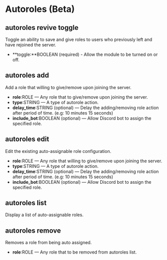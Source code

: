 # Autoroles (Beta)

## autoroles revive toggle

Toggle an ability to save and give roles to users who previously left and have rejoined the server.

* **toggle:**BOOLEAN (required) - Allow the module to be turned on or off.

## autoroles add

Add a role that willing to give/remove upon joining the server.

* **role**:ROLE — Any role that to give/remove upon joining the server.
* **type**:STRING — A type of autorole action.
* **delay\_time**:STRING (optional) — Delay the adding/removing role action after period of time. (e.g: 10 minutes 15 seconds)
* **include\_bot**:BOOLEAN (optional) — Allow Discord bot to assign the specified role.

## autoroles edit

Edit the existing auto-assignable role configuration.

* **role**:ROLE — Any role that willing to give/remove upon joining the server.
* **type**:STRING — A type of autorole action.
* **delay\_time**:STRING (optional) — Delay the adding/removing role action after period of time. (e.g: 10 minutes 15 seconds)
* **include\_bot**:BOOLEAN (optional) — Allow Discord bot to assign the specified role.

## autoroles list

Display a list of auto-assignable roles.

## autoroles remove

Removes a role from being auto assigned.

* **role**:ROLE — Any role that to be removed from autoroles list.

